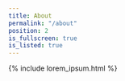 ```yaml
---
title: About
permalink: "/about"
position: 2
is_fullscreen: true
is_listed: true
---
```


{% include lorem_ipsum.html %}